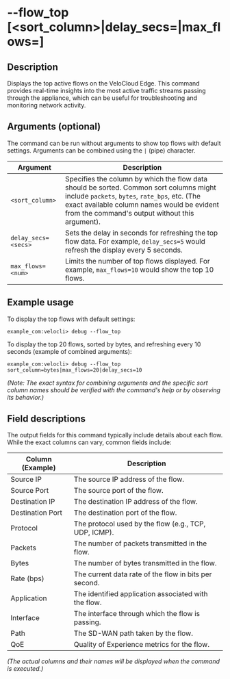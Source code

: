 #	--flow_top [<sort_column>|delay_secs=<secs>|max_flows=<num>]

##	Description
Displays the top active flows on the VeloCloud Edge. This command provides real-time insights into the most active traffic streams passing through the appliance, which can be useful for troubleshooting and monitoring network activity.

##  Arguments (optional)
The command can be run without arguments to show top flows with default settings. Arguments can be combined using the `|` (pipe) character.

| Argument | Description |
|---|---|
| `<sort_column>` | Specifies the column by which the flow data should be sorted. Common sort columns might include `packets`, `bytes`, `rate_bps`, etc. (The exact available column names would be evident from the command's output without this argument). |
| `delay_secs=<secs>` | Sets the delay in seconds for refreshing the top flow data. For example, `delay_secs=5` would refresh the display every 5 seconds. |
| `max_flows=<num>` | Limits the number of top flows displayed. For example, `max_flows=10` would show the top 10 flows. |

##  Example usage
To display the top flows with default settings:
```
example_com:velocli> debug --flow_top
```

To display the top 20 flows, sorted by bytes, and refreshing every 10 seconds (example of combined arguments):
```
example_com:velocli> debug --flow_top sort_column=bytes|max_flows=20|delay_secs=10
```
*(Note: The exact syntax for combining arguments and the specific sort column names should be verified with the command's help or by observing its behavior.)*

##  Field descriptions
The output fields for this command typically include details about each flow. While the exact columns can vary, common fields include:

| Column (Example)      | Description |
|-----------------------|-------------|
| Source IP             | The source IP address of the flow. |
| Source Port           | The source port of the flow. |
| Destination IP        | The destination IP address of the flow. |
| Destination Port      | The destination port of the flow. |
| Protocol              | The protocol used by the flow (e.g., TCP, UDP, ICMP). |
| Packets               | The number of packets transmitted in the flow. |
| Bytes                 | The number of bytes transmitted in the flow. |
| Rate (bps)            | The current data rate of the flow in bits per second. |
| Application           | The identified application associated with the flow. |
| Interface             | The interface through which the flow is passing. |
| Path                  | The SD-WAN path taken by the flow. |
| QoE                   | Quality of Experience metrics for the flow. |
*(The actual columns and their names will be displayed when the command is executed.)*